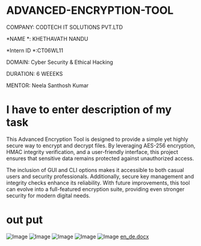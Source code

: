 # ADVANCED-ENCRYPTION-TOOL
COMPANY: CODTECH IT SOLUTIONS PVT.LTD

*NAME *: KHETHAVATH NANDU

*Intern ID *:CT06WL11

DOMAIN: Cyber Security & Ethical Hacking

DURATION: 6 WEEEKS

MENTOR: Neela Santhosh Kumar
# I have to enter description of my task
This Advanced Encryption Tool is designed to provide a simple yet highly secure way to encrypt and decrypt files. By leveraging AES-256 encryption, HMAC integrity verification, and a user-friendly interface, this project ensures that sensitive data remains protected against unauthorized access.

The inclusion of GUI and CLI options makes it accessible to both casual users and security professionals. Additionally, secure key management and integrity checks enhance its reliability. With future improvements, this tool can evolve into a full-featured encryption suite, providing even stronger security for modern digital needs.
# out put
![Image](https://github.com/user-attachments/assets/250a7f60-9a8b-4b7f-9b5a-a086d7e837bb)
![Image](https://github.com/user-attachments/assets/36266f8e-b44b-4750-b034-72a0bd7e312a)
![Image](https://github.com/user-attachments/assets/1116b6a9-3078-40a6-bcac-b8145392b60d)
![Image](https://github.com/user-attachments/assets/29e06f30-09eb-46e0-b91b-dc1ec9c58eaf)
![Image](https://github.com/user-attachments/assets/088eb3ab-3049-4037-a700-973911c94061)
[en_de.docx](https://github.com/user-attachments/files/19573107/en_de.docx)
